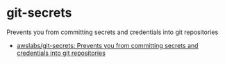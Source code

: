 # git-secrets
Prevents you from committing secrets and credentials into git repositories

- [awslabs/git-secrets: Prevents you from committing secrets and credentials into git repositories](https://github.com/awslabs/git-secrets)

